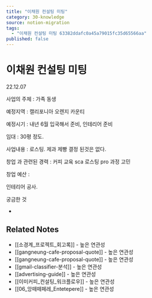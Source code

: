 ```yaml
---
title: "이채원 컨설팅 미팅"
category: 30-knowledge
source: notion-migration
tags:
  - "이채원 컨설팅 미팅 63382ddafc0a45a79015fc35d65566aa"
published: false
---
```


# 이채원 컨설팅 미팅

22.12.07

사업의 주체 : 가족 동생

예정지역 : 캘리포니아 오렌지 카운티

예정시기 : 내년 6월 입국해서 준비, 인테리어 준비

임대 : 30평 정도.

사업내용 : 로스팅. 제과 제빵 결정 된것은 없다.

창업 과 관련된 경력 : 커피 교육 sca 로스팅 pro 과정 고민

창업 예산 :

인테리어 공사.

궁금한 것

*

## Related Notes
- [[소경계_프로젝트_회고록]] - 높은 연관성
- [[gangneung-cafe-proposal-quote]] - 높은 연관성
- [[gangneung-cafe-proposal-quote]] - 높은 연관성
- [[gmail-classifier-분석]] - 높은 연관성
- [[advertising-guide]] - 높은 연관성
- [[이미커피_컨설팅_워크플로우]] - 높은 연관성
- [[06_앙떼떼페레_Entetepere]] - 높은 연관성
